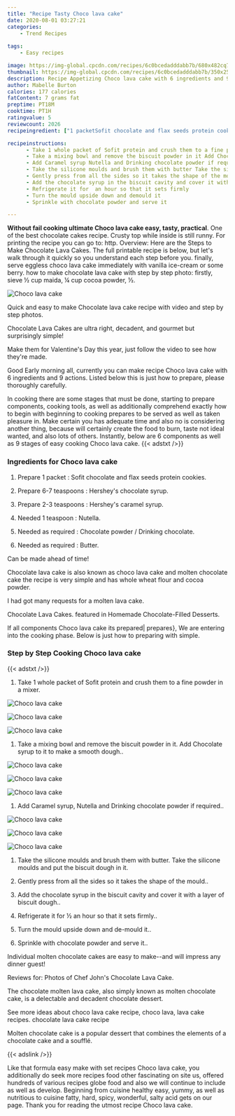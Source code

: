 ```yaml
---
title: "Recipe Tasty Choco lava cake"
date: 2020-08-01 03:27:21
categories:
    - Trend Recipes
    
tags:
    - Easy recipes

image: https://img-global.cpcdn.com/recipes/6c0bcedadddabb7b/680x482cq70/choco-lava-cake-recipe-main-photo.jpg
thumbnail: https://img-global.cpcdn.com/recipes/6c0bcedadddabb7b/350x250cq70/choco-lava-cake-recipe-main-photo.jpg
description: Recipe Appetizing Choco lava cake with 6 ingredients and 9 stages of easy cooking.
author: Mabelle Burton
calories: 177 calories
fatContent: 7 grams fat
preptime: PT18M
cooktime: PT1H
ratingvalue: 5
reviewcount: 2026
recipeingredient: ["1 packetSofit chocolate and flax seeds protein cookies", "6-7 teaspoonsHersheys chocolate syrup", "2-3 teaspoonsHersheys caramel syrup", "1 teaspoonNutella", "as requiredChocolate powder  Drinking chocolate", "as requiredButter"]

recipeinstructions: 
      - Take 1 whole packet of Sofit protein and crush them to a fine powder in a mixer 
      - Take a mixing bowl and remove the biscuit powder in it Add Chocolate syrup to it to make a smooth dough 
      - Add Caramel syrup Nutella and Drinking chocolate powder if required 
      - Take the silicone moulds and brush them with butter Take the silicone moulds and put the biscuit dough in it 
      - Gently press from all the sides so it takes the shape of the mould 
      - Add the chocolate syrup in the biscuit cavity and cover it with a layer of biscuit dough 
      - Refrigerate it for  an hour so that it sets firmly 
      - Turn the mould upside down and demould it 
      - Sprinkle with chocolate powder and serve it

---
```




**Without fail cooking ultimate Choco lava cake easy, tasty, practical**. One of the best chocolate cakes recipe. Crusty top while inside is still runny. For printing the recipe you can go to: http. Overview: Here are the Steps to Make Chocolate Lava Cakes. The full printable recipe is below, but let&#39;s walk through it quickly so you understand each step before you. finally, serve eggless choco lava cake immediately with vanilla ice-cream or some berry. how to make chocolate lava cake with step by step photo: firstly, sieve ½ cup maida, ¼ cup cocoa powder, ½.


![Choco lava cake](https://img-global.cpcdn.com/recipes/6c0bcedadddabb7b/680x482cq70/choco-lava-cake-recipe-main-photo.jpg "Choco lava cake")



Quick and easy to make Chocolate lava cake recipe with video and step by step photos.

Chocolate Lava Cakes are ultra right, decadent, and gourmet but surprisingly simple!

Make them for Valentine&#39;s Day this year, just follow the video to see how they&#39;re made.


Good Early morning all, currently you can make recipe Choco lava cake with 6 ingredients and 9 actions. Listed below this is just how to prepare, please thoroughly carefully.

In cooking there are some stages that must be done, starting to prepare components, cooking tools, as well as additionally comprehend exactly how to begin with beginning to cooking prepares to be served as well as taken pleasure in. Make certain you has adequate time and also no is considering another thing, because will certainly create the food to burn, taste not ideal wanted, and also lots of others. Instantly, below are 6 components as well as 9 stages of easy cooking Choco lava cake.
{{< adstxt />}}

### Ingredients for Choco lava cake


1. Prepare 1 packet : Sofit chocolate and flax seeds protein cookies.

1. Prepare 6-7 teaspoons : Hershey&#39;s chocolate syrup.

1. Prepare 2-3 teaspoons : Hershey&#39;s caramel syrup.

1. Needed 1 teaspoon : Nutella.

1. Needed as required : Chocolate powder / Drinking chocolate.

1. Needed as required : Butter.


Can be made ahead of time!

Chocolate lava cake is also known as choco lava cake and molten chocolate cake the recipe is very simple and has whole wheat flour and cocoa powder.

I had got many requests for a molten lava cake.

Chocolate Lava Cakes. featured in Homemade Chocolate-Filled Desserts.


If all components Choco lava cake its prepared| prepares}, We are entering into the cooking phase. Below is just how to preparing with simple.

### Step by Step Cooking Choco lava cake

{{< adstxt />}}


1. Take 1 whole packet of Sofit protein and crush them to a fine powder in a mixer.



![Choco lava cake](https://img-global.cpcdn.com/steps/138613c4b4714369/160x128cq70/choco-lava-cake-recipe-step-1-photo.jpg" "Choco lava cake")

![Choco lava cake](https://img-global.cpcdn.com/steps/897ebac42e843c9d/160x128cq70/choco-lava-cake-recipe-step-1-photo.jpg" "Choco lava cake")

![Choco lava cake](https://img-global.cpcdn.com/steps/1007ac25174a68bb/160x128cq70/choco-lava-cake-recipe-step-1-photo.jpg" "Choco lava cake")



1. Take a mixing bowl and remove the biscuit powder in it. Add Chocolate syrup to it to make a smooth dough..



![Choco lava cake](https://img-global.cpcdn.com/steps/e439efda54f111e7/160x128cq70/choco-lava-cake-recipe-step-2-photo.jpg" "Choco lava cake")

![Choco lava cake](https://img-global.cpcdn.com/steps/302fa889f69db64d/160x128cq70/choco-lava-cake-recipe-step-2-photo.jpg" "Choco lava cake")

![Choco lava cake](https://img-global.cpcdn.com/steps/bfbd7b55fd81d082/160x128cq70/choco-lava-cake-recipe-step-2-photo.jpg" "Choco lava cake")



1. Add Caramel syrup, Nutella and Drinking chocolate powder if required..



![Choco lava cake](https://img-global.cpcdn.com/steps/e97f4b77082e3496/160x128cq70/choco-lava-cake-recipe-step-3-photo.jpg" "Choco lava cake")

![Choco lava cake](https://img-global.cpcdn.com/steps/d34a08405c6bc676/160x128cq70/choco-lava-cake-recipe-step-3-photo.jpg" "Choco lava cake")

![Choco lava cake](https://img-global.cpcdn.com/steps/473279ac689bcb88/160x128cq70/choco-lava-cake-recipe-step-3-photo.jpg" "Choco lava cake")



1. Take the silicone moulds and brush them with butter. Take the silicone moulds and put the biscuit dough in it.



1. Gently press from all the sides so it takes the shape of the mould..



1. Add the chocolate syrup in the biscuit cavity and cover it with a layer of biscuit dough..



1. Refrigerate it for ½ an hour so that it sets firmly..



1. Turn the mould upside down and de-mould it..



1. Sprinkle with chocolate powder and serve it..




Individual molten chocolate cakes are easy to make--and will impress any dinner guest!

Reviews for: Photos of Chef John&#39;s Chocolate Lava Cake.

The chocolate molten lava cake, also simply known as molten chocolate cake, is a delectable and decadent chocolate dessert.

See more ideas about choco lava cake recipe, choco lava, lava cake recipes. chocolate lava cake recipe

Molten chocolate cake is a popular dessert that combines the elements of a chocolate cake and a soufflé.


{{< adslink />}}

Like that formula easy make with set recipes Choco lava cake, you additionally do seek more recipes food other fascinating on site us, offered hundreds of various recipes globe food and also we will continue to include as well as develop. Beginning from cuisine healthy easy, yummy, as well as nutritious to cuisine fatty, hard, spicy, wonderful, salty acid gets on our page. Thank you for reading the utmost recipe Choco lava cake.
